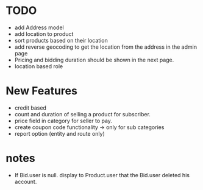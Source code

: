 # TODO

- add Address model
- add location to product
- sort products based on their location
- add reverse geocoding to get the location from the address in the admin page
- Pricing and bidding duration should be shown in the next page.
- location based role

# New Features

- credit based
- count and duration of selling a product for subscriber.
- price field in category for seller to pay.
- create coupon code functionality -> only for sub categories
- report option (entity and route only)

# notes

- If Bid.user is null. display to Product.user that the Bid.user deleted his account.
